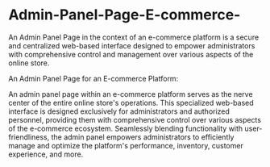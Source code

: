 # Admin-Panel-Page-E-commerce-
An Admin Panel Page in the context of an e-commerce platform is a secure and centralized web-based interface designed to empower administrators with comprehensive control and management over various aspects of the online store. 




An Admin Panel Page for an E-commerce Platform:

An admin panel page within an e-commerce platform serves as the nerve center of the entire online store's operations. This specialized web-based interface is designed exclusively for administrators and authorized personnel, providing them with comprehensive control over various aspects of the e-commerce ecosystem. Seamlessly blending functionality with user-friendliness, the admin panel empowers administrators to efficiently manage and optimize the platform's performance, inventory, customer experience, and more.
